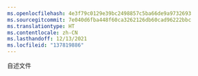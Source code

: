 ```yaml
---
ms.openlocfilehash: 4e3f79c0129e39bc2498857c5ba66de9a9732693
ms.sourcegitcommit: 7e040d6fba448f60ca3262126db60cad96222bbc
ms.translationtype: HT
ms.contentlocale: zh-CN
ms.lasthandoff: 12/13/2021
ms.locfileid: "137819886"
---
```

自述文件 
